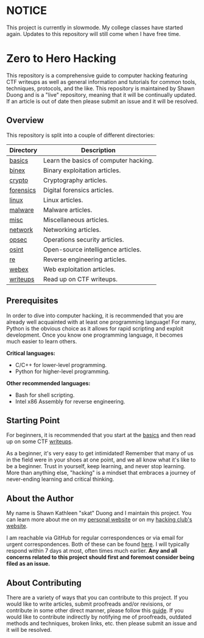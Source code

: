 # NOTICE

This project is currently in slowmode. My college classes have started again. Updates to this repository will still come when I have free time.

# Zero to Hero Hacking

This repository is a comprehensive guide to computer hacking featuring CTF writeups as well as general information and tutorials for common tools, techniques, protocols, and the like. This repository is maintained by Shawn Duong and is a "live" repository, meaning that it will be continually updated. If an article is out of date then please submit an issue and it will be resolved.

## Overview

This repository is split into a couple of different directories:

| **Directory**             | **Description**                       |
| ------------------------- | ------------------------------------- |
| [basics](./basics/)       | Learn the basics of computer hacking. |
| [binex](./binex/)         | Binary exploitation articles.         |
| [crypto](./crypto/)       | Cryptography articles.                |
| [forensics](./forensics/) | Digital forensics articles.           |
| [linux](./linux/)         | Linux articles.                       |
| [malware](./malware/)     | Malware articles.                     |
| [misc](./misc)            | Miscellaneous articles.               |
| [network](./network/)     | Networking articles.                  |
| [opsec](./opsec/)         | Operations security articles.         |
| [osint](./osint/)         | Open-source intelligence articles.    |
| [re](./re/)               | Reverse engineering articles.         |
| [webex](./webex/)         | Web exploitation articles.            |
| [writeups](./writeups/)   | Read up on CTF writeups.              |

## Prerequisites

In order to dive into computer hacking, it is recommended that you are already well acquainted with at least one programming language! For many, Python is the obvious choice as it allows for rapid scripting and exploit development. Once you know one programming language, it becomes much easier to learn others.

**Critical languages:**
- C/C++ for lower-level programming.
- Python for higher-level programming.

**Other recommended languages:**
- Bash for shell scripting.
- Intel x86 Assembly for reverse engineering.

## Starting Point

For beginners, it is recommended that you start at the [basics](./basics/) and then read up on some CTF [writeups](./writeups/).

As a beginner, it's very easy to get intimidated! Remember that many of us in the field were in your shoes at one point, and we all know what it's like to be a beginner. Trust in yourself, keep learning, and never stop learning. More than anything else, "hacking" is a mindset that embraces a journey of never-ending learning and critical thinking.

## About the Author

My name is Shawn Kathleen "skat" Duong and I maintain this project. You can learn more about me on my [personal website](https://shawnd.xyz/) or on my [hacking club's website](https://irissec.xyz/members/skat).

I am reachable via GitHub for regular correspondences or via email for urgent correspondences. Both of these can be found [here](https://github.com/shawnduong). I will typically respond within 7 days at most, often times much earlier. **Any and all concerns related to this project should first and foremost consider being filed as an issue.**

## About Contributing

There are a variety of ways that you can contribute to this project. If you would like to write articles, submit proofreads and/or revisions, or contribute in some other direct manner, please follow this [guide](https://akrabat.com/the-beginners-guide-to-contributing-to-a-github-project/). If you would like to contribute indirectly by notifying me of proofreads, outdated methods and techniques, broken links, etc. then please submit an issue and it will be resolved.

